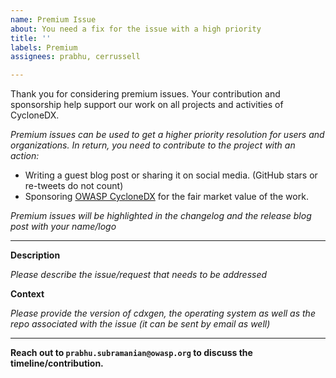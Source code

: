 ```yaml
---
name: Premium Issue
about: You need a fix for the issue with a high priority
title: ''
labels: Premium
assignees: prabhu, cerrussell

---
```


Thank you for considering premium issues. Your contribution and sponsorship help support our work on all projects and activities of CycloneDX.

*Premium issues can be used to get a higher priority resolution for users and organizations.*
*In return, you need to contribute to the project with an action:*

- Writing a guest blog post or sharing it on social media. (GitHub stars or re-tweets do not count)
- Sponsoring [OWASP CycloneDX](https://owasp.org/donate/?reponame=www-project-cyclonedx&title=OWASP+CycloneDX) for the fair market value of the work.

*Premium issues will be highlighted in the changelog and the release blog post with your name/logo*

----------------------------------

**Description**

*Please describe the issue/request that needs to be addressed*

**Context**

*Please provide the version of cdxgen, the operating system as well as the repo associated with the issue
(it can be sent by email as well)*

----------------------------------


**Reach out to `prabhu.subramanian@owasp.org` **to discuss the timeline**/contribution.**
